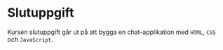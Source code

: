 # Slutuppgift

Kursen slutuppgift går ut på att bygga en chat-applikation med `HTML`, `CSS` och `JavaScript`.
